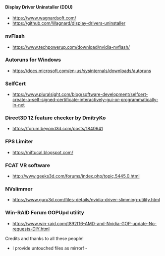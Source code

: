 #### Display Driver Uninstaller (DDU)
* https://www.wagnardsoft.com/
* https://github.com/Wagnard/display-drivers-uninstaller


### nvFlash
* https://www.techpowerup.com/download/nvidia-nvflash/


### Autoruns for Windows
* https://docs.microsoft.com/en-us/sysinternals/downloads/autoruns


### SelfCert
* https://www.pluralsight.com/blog/software-development/selfcert-create-a-self-signed-certificate-interactively-gui-or-programmatically-in-net


### Direct3D 12 feature checker by DmitryKo
* https://forum.beyond3d.com/posts/1840641


### FPS Limiter
* https://niftucal.blogspot.com/


### FCAT VR software
* http://www.geeks3d.com/forums/index.php/topic,5445.0.html


### NVslimmer
* https://www.guru3d.com/files-details/nvidia-driver-slimming-utility.html


### Win-RAID Forum GOPUpd utility
* https://www.win-raid.com/t892f16-AMD-and-Nvidia-GOP-update-No-requests-DIY.html


Credits and thanks to all these people!

- I provide untouched files as mirror! -